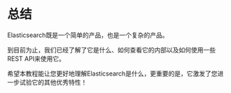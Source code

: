 # 总结

Elasticsearch既是一个简单的产品，也是一个复杂的产品。

到目前为止，我们已经了解了它是什么、如何查看它的内部以及如何使用一些REST API来使用它。

希望本教程能让您更好地理解Elasticsearch是什么，更重要的是，它激发了您进一步试验它的其他优秀特性！

